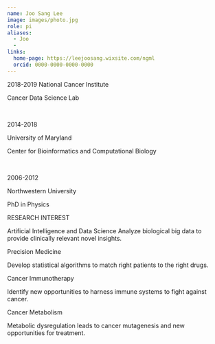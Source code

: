 ```yaml
---
name: Joo Sang Lee
image: images/photo.jpg
role: pi
aliases:
  - Joo
  - 
links:
  home-page: https://leejoosang.wixsite.com/ngml
  orcid: 0000-0000-0000-0000
---
```


2018-2019 
National Cancer Institute

Cancer Data Science Lab

​

2014-2018

University of Maryland

Center for Bioinformatics and Computational Biology

​

2006-2012 

Northwestern University

PhD in Physics

RESEARCH INTEREST
 
Artificial Intelligence and Data Science
Analyze biological big data to provide clinically relevant novel insights.

 

Precision Medicine

Develop statistical algorithms to match right patients to the right drugs.

 

Cancer Immunotherapy

Identify new opportunities to harness immune systems to fight against cancer.



Cancer Metabolism

Metabolic dysregulation leads to cancer mutagenesis and new opportunities for treatment.
